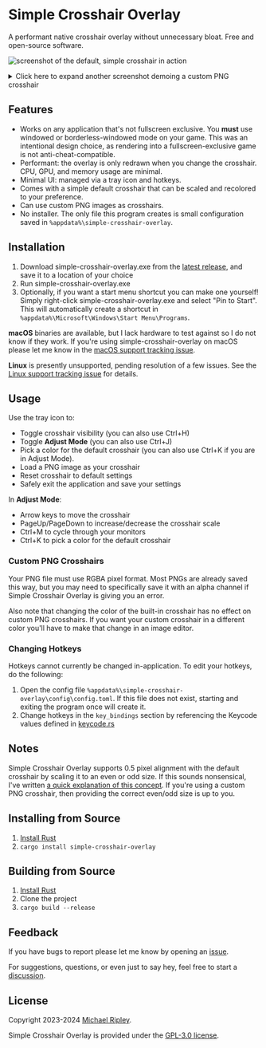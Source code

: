 # Simple Crosshair Overlay

A performant native crosshair overlay without unnecessary bloat. Free and open-source software.

![screenshot of the default, simple crosshair in action](screenshots/cross.png)

<details>
<summary>Click here to expand another screenshot demoing a custom PNG crosshair</summary>

![screenshot of a custom PNG crosshair](screenshots/custom.png)

</details>

## Features

- Works on any application that's not fullscreen exclusive. You **must** use windowed or borderless-windowed mode on your game. This was an intentional design choice, as rendering into a fullscreen-exclusive game is not anti-cheat-compatible.
- Performant: the overlay is only redrawn when you change the crosshair. CPU, GPU, and memory usage are minimal.
- Minimal UI: managed via a tray icon and hotkeys.
- Comes with a simple default crosshair that can be scaled and recolored to your preference.
- Can use custom PNG images as crosshairs.
- No installer. The only file this program creates is small configuration saved in `%appdata%\simple-crosshair-overlay`.

## Installation

1. Download simple-crosshair-overlay.exe from the [latest release](https://github.com/zkxs/simple-crosshair-overlay/releases/latest), and save it to a location of your choice
2. Run simple-crosshair-overlay.exe
3. Optionally, if you want a start menu shortcut you can make one yourself! Simply right-click simple-crosshair-overlay.exe and select "Pin to Start". This will automatically create a shortcut in `%appdata%\Microsoft\Windows\Start Menu\Programs`. 

**macOS** binaries are available, but I lack hardware to test against so I do not know if they work. If you're using simple-crosshair-overlay on macOS please let me know in the [macOS support tracking issue](https://github.com/zkxs/simple-crosshair-overlay/issues/3).

**Linux** is presently unsupported, pending resolution of a few issues. See the [Linux support tracking issue](https://github.com/zkxs/simple-crosshair-overlay/issues/6) for details.
<!--
Additionally, you must have the following prerequisites installed:
- libappindicator-gtk3
-->

## Usage

Use the tray icon to:

- Toggle crosshair visibility (you can also use Ctrl+H)
- Toggle **Adjust Mode** (you can also use Ctrl+J)
- Pick a color for the default crosshair (you can also use Ctrl+K if you are in Adjust Mode).
- Load a PNG image as your crosshair
- Reset crosshair to default settings
- Safely exit the application and save your settings

In **Adjust Mode**:

- Arrow keys to move the crosshair
- PageUp/PageDown to increase/decrease the crosshair scale
- Ctrl+M to cycle through your monitors
- Ctrl+K to pick a color for the default crosshair

### Custom PNG Crosshairs

Your PNG file must use RGBA pixel format. Most PNGs are already saved this way, but you may need to specifically save
it with an alpha channel if Simple Crosshair Overlay is giving you an error.

Also note that changing the color of the built-in crosshair has no effect on custom PNG crosshairs. If you want your custom
crosshair in a different color you'll have to make that change in an image editor.

### Changing Hotkeys

Hotkeys cannot currently be changed in-application. To edit your hotkeys, do the following:

1. Open the config file `%appdata%\simple-crosshair-overlay\config\config.toml`. If this file does not exist, starting
   and exiting the program once will create it.
2. Change hotkeys in the `key_bindings` section by referencing the Keycode values defined in [keycode.rs](src-lib/hotkey/keycode.rs)

## Notes

Simple Crosshair Overlay supports 0.5 pixel alignment with the default crosshair by scaling it to an even or odd size. If this sounds nonsensical, I've written [a quick explanation of this concept](docs/crosshair-alignment.md). If you're using a custom PNG crosshair, then providing the correct even/odd size is up to you.

## Installing from Source

1. [Install Rust](https://www.rust-lang.org/tools/install)
2. `cargo install simple-crosshair-overlay`

## Building from Source

1. [Install Rust](https://www.rust-lang.org/tools/install)
2. Clone the project
3. `cargo build --release`

## Feedback

If you have bugs to report please let me know by opening an [issue](https://github.com/zkxs/simple-crosshair-overlay/issues).

For suggestions, questions, or even just to say hey, feel free to start a [discussion](https://github.com/zkxs/simple-crosshair-overlay/discussions).

## License

Copyright 2023-2024 [Michael Ripley](https://github.com/zkxs).

Simple Crosshair Overlay is provided under the [GPL-3.0 license](LICENSE).
